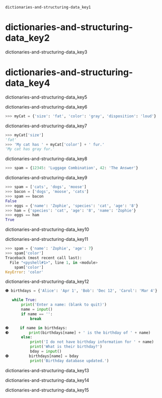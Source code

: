 ```ngMeta
dictionaries-and-structuring-data_key1
```
# dictionaries-and-structuring-data_key2
dictionaries-and-structuring-data_key3

# dictionaries-and-structuring-data_key4
dictionaries-and-structuring-data_key5

dictionaries-and-structuring-data_key6

```python
>>> myCat = {'size': 'fat', 'color': 'gray', 'disposition': 'loud'}
```
dictionaries-and-structuring-data_key7

```python
>>> myCat['size']
'fat'
>>> 'My cat has ' + myCat['color'] + ' fur.'
'My cat has gray fur.'
```
dictionaries-and-structuring-data_key8

```python
>>> spam = {12345: 'Luggage Combination', 42: 'The Answer'}
```
dictionaries-and-structuring-data_key9

```python
>>> spam = ['cats', 'dogs', 'moose']
>>> bacon = ['dogs', 'moose', 'cats']
>>> spam == bacon
False
>>> eggs = {'name': 'Zophie', 'species': 'cat', 'age': '8'}
>>> ham = {'species': 'cat', 'age': '8', 'name': 'Zophie'}
>>> eggs == ham
True
```
dictionaries-and-structuring-data_key10

dictionaries-and-structuring-data_key11

```python
>>> spam = {'name': 'Zophie', 'age': 7}
>>> spam['color']
Traceback (most recent call last):
  File "<pyshell#1>", line 1, in <module>
    spam['color']
KeyError: 'color'
```
dictionaries-and-structuring-data_key12

```python
❶ birthdays = {'Alice': 'Apr 1', 'Bob': 'Dec 12', 'Carol': 'Mar 4'}

   while True:
       print('Enter a name: (blank to quit)')
       name = input()
       if name == '':
           break

❷     if name in birthdays:
❸         print(birthdays[name] + ' is the birthday of ' + name)
       else:
           print('I do not have birthday information for ' + name)
           print('What is their birthday?')
           bday = input()
❹         birthdays[name] = bday
           print('Birthday database updated.')
```
dictionaries-and-structuring-data_key13

dictionaries-and-structuring-data_key14


dictionaries-and-structuring-data_key15

